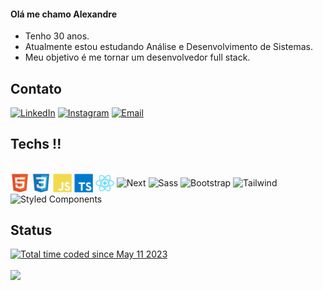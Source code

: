 #### Olá me chamo Alexandre

- Tenho 30 anos.
- Atualmente estou estudando Análise e Desenvolvimento de Sistemas.
- Meu objetivo é me tornar um desenvolvedor full stack.

## Contato

[![LinkedIn](https://img.shields.io/badge/LinkedIn-0077B5?style=for-the-badge&logo=linkedin&logoColor=white)](https://www.linkedin.com/in/alexandreretamero)
[![Instagram](https://img.shields.io/badge/Instagram-E4405F?style=for-the-badge&logo=instagram&logoColor=white)](https://www.instagram.com/alexandreretamero/)
[![Email](https://img.shields.io/badge/Gmail-D14836?style=for-the-badge&logo=gmail&logoColor=white)](mailto:alexandreretamero@gmail.com)

## Techs !!

<br>
<div style="display: inline_block">
   <img align="center" alt="HTML" height="30" src="https://raw.githubusercontent.com/devicons/devicon/master/icons/html5/html5-original.svg">
  <img align="center" alt="CSS" height="30" src="https://raw.githubusercontent.com/devicons/devicon/master/icons/css3/css3-original.svg">
  <img align="center" alt="JavaScript" height="30" src="https://raw.githubusercontent.com/devicons/devicon/master/icons/javascript/javascript-plain.svg">
  <img align="center" alt="TypeScript" height="30" src="https://raw.githubusercontent.com/devicons/devicon/master/icons/typescript/typescript-plain.svg">
  <img align="center" alt="React" height="30" src="https://raw.githubusercontent.com/devicons/devicon/master/icons/react/react-original.svg">
   <img align="center" alt="Next" height="30" src="https://cdn.jsdelivr.net/gh/devicons/devicon/icons/nextjs/nextjs-original.svg" />
  <img align="center" alt="Sass" height="30" src="https://cdn.jsdelivr.net/gh/devicons/devicon/icons/sass/sass-original.svg" />
  <img align="center" alt="Bootstrap" height="30" src="https://cdn.jsdelivr.net/gh/devicons/devicon/icons/bootstrap/bootstrap-original.svg" />
  <img align="center" alt="Tailwind" height="30" src="https://cdn.jsdelivr.net/gh/devicons/devicon/icons/tailwindcss/tailwindcss-plain.svg" />
  <img align="center" alt="Styled Components" height="30" src="https://camo.githubusercontent.com/551eeff9c115dabbd30f87e84ab7f006481c385c0fdaafb14ed0a8256210b0bb/68747470733a2f2f6d69726f2e6d656469756d2e636f6d2f6d61782f3331382f312a376a52443551686741527563464b7652484678704f672e706e67" />
</div>

## Status

<div  style="display: flex;">
    <a href="https://wakatime.com/@68589745-02a7-4d9e-b420-7571d2ac6af5" target="_blank"><img src="https://wakatime.com/badge/user/68589745-02a7-4d9e-b420-7571d2ac6af5.svg" alt="Total time coded since May 11 2023" /></a>
</div>
    <br/>
<div style="display: flex;justify-content: space-between;">
    <a href="https://github.com/aleretamero">
    <img   src="https://github-readme-stats.vercel.app/api/wakatime/?username=aleretamero&layout=compact&theme=prussian&custom_title=Most%20Used%20Languages&langs_count=7"/>
</div>

